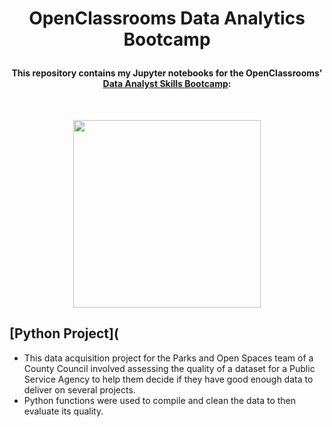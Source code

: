# <p align="center"> OpenClassrooms Data Analytics Bootcamp
#### <p align="center"> This repository contains my Jupyter notebooks for the OpenClassrooms' [Data Analyst Skills Bootcamp](https://openclassrooms.com/en/paths/544-data-analyst-skills-bootcamp#overview):
<br>
<p align="center"> <img src="https://logovectorseek.com/wp-content/uploads/2021/01/openclassrooms-logo-vector.png" width="300"> </p>



## [Python Project](

* This data acquisition project for the Parks and Open Spaces team of a County Council involved 
assessing the quality of a dataset for a Public Service Agency to help them decide if they have good enough data to deliver on several
projects.
* Python functions were used to compile and clean the data to then evaluate its quality.

